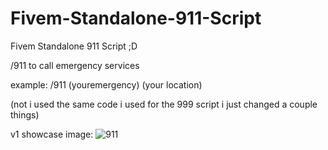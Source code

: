 # Fivem-Standalone-911-Script
Fivem Standalone 911 Script ;D




/911 to call emergency services

example:
/911 (youremergency) (your location)






(not i used the same code i used for the 999 script i just changed a couple things)




v1 showcase image:
![911](https://user-images.githubusercontent.com/122513007/233723938-8ebe7473-d984-44f4-b2c4-696697881972.JPG)
